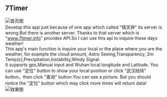 ## 7Timer
![首页图](https://raw.githubusercontent.com/h1astro/7Timer/master/app/src/main/res/mipmap-hdpi/pic1.png) 
\
Develop this app just because of one app which called "晴天钟" its server is wrong.But there is another server.
Thanks to that server which is "www.7timer.info" provides API.So I can use this api to inquire these days weather! \
This app's main function is inquire your local or the place where you are the weather, for example the cloud amount,
Astro Seeing,Transparency, 2m Temp(c),Precipitation,Instability,Windy Signal.\
It supports gps,Manual input and Wuhan local longitude and Latitude.
You can use "定位" button to show your local position or click "武汉经纬" button，then click "查询" button.You can see a picture.
But you should notice the "定位" button which may click more times will return data!
\
![效果图](https://raw.githubusercontent.com/h1astro/7Timer/master/app/src/main/res/mipmap-hdpi/pic2.png)
